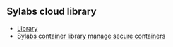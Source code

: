 ## Sylabs cloud library

 - [Library](https://cloud.sylabs.io/library)
 - [Sylabs container library manage secure containers](https://www.sylabs.io/2018/05/sylabs-container-library-manage-secure-containers/)
